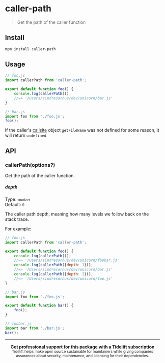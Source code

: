 # caller-path

> Get the path of the caller function

## Install

```sh
npm install caller-path
```

## Usage

```js
// foo.js
import callerPath from 'caller-path';

export default function foo() {
	console.log(callerPath());
	//=> '/Users/sindresorhus/dev/unicorn/bar.js'
}
```

```js
// bar.js
import foo from './foo.js';
foo();
```

If the caller's [callsite](https://github.com/sindresorhus/callsites#api) object `getFileName` was not defined for some reason, it will return `undefined`.

## API

### callerPath(options?)

Get the path of the caller function.

##### depth

Type: `number`\
Default: `0`

The caller path depth, meaning how many levels we follow back on the stack trace.

For example:

```js
// foo.js
import callerPath from 'caller-path';

export default function foo() {
	console.log(callerPath());
	//=> '/Users/sindresorhus/dev/unicorn/foobar.js'
	console.log(callerPath({depth: 1}));
	//=> '/Users/sindresorhus/dev/unicorn/bar.js'
	console.log(callerPath({depth: 2}));
	//=> '/Users/sindresorhus/dev/unicorn/foo.js'
}
```

```js
// bar.js
import foo from './foo.js';

export default function bar() {
	foo();
}
```

```js
// foobar.js
import bar from './bar.js';
bar();
```

---

<div align="center">
	<b>
		<a href="https://tidelift.com/subscription/pkg/npm-caller-path?utm_source=npm-caller-path&utm_medium=referral&utm_campaign=readme">Get professional support for this package with a Tidelift subscription</a>
	</b>
	<br>
	<sub>
		Tidelift helps make open source sustainable for maintainers while giving companies<br>assurances about security, maintenance, and licensing for their dependencies.
	</sub>
</div>
